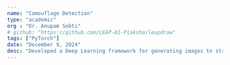 ```yaml
---
name: "Camouflage Detection"
type: "academic"
org : "Dr. Anupam Sobti"
# github: "https://github.com/LEAP-AI-Plaksha/leapdraw"
tags: ["PyTorch"]
date: "December 9, 2024"
desc: "Developed a Deep Learning framework for generating images to strengethen existing camouflage detection models. Created a pipeline using 3 state-of-the-art models."
---
```

